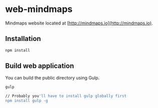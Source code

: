 # web-mindmaps

Mindmaps website located at [http://mindmaps.io](http://mindmaps.io).

## Installation

```sh
npm install
```

## Build web application

You can build the public directory using Gulp.

```sh
gulp

// Probably you'll have to install gulp globally first
npm install gulp -g
```